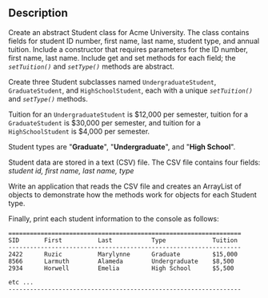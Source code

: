 ## Description

Create an abstract Student class for Acme University. The class contains fields for student ID number, first name, last name, student type, and annual tuition. Include a constructor that requires parameters for the ID number, first name, last name. Include get and set methods for each field; the *`setTuition()`* and *`setType()`* methods are abstract. 

Create three Student subclasses named `UndergraduateStudent`, `GraduateStudent`, and `HighSchoolStudent`, each with a unique *`setTuition()`* and *`setType()`* methods. 

Tuition for an `UndergraduateStudent` is $12,000 per semester, tuition for a `GraduateStudent` is $30,000 per semester, and tuition for a `HighSchoolStudent` is $4,000 per semester.  

Student types are "**Graduate**", "**Undergraduate**", and "**High School**".
 
Student data are stored in a text (CSV) file. The CSV file contains four fields:  *student id, first name, last name, type*
 
Write an application that reads the CSV file and creates an ArrayList of objects to demonstrate how the methods work for objects for each Student type. 

Finally, print each student information to the console as follows:
```  
=================================================================
SID       First          Last           Type             Tuition
-----------------------------------------------------------------
2422      Ruzic          Marylynne      Graduate         $15,000
8566      Larmuth        Alameda        Undergraduate    $8,500
2934      Horwell        Emelia         High School      $5,500
 
etc ...
-----------------------------------------------------------------
```
